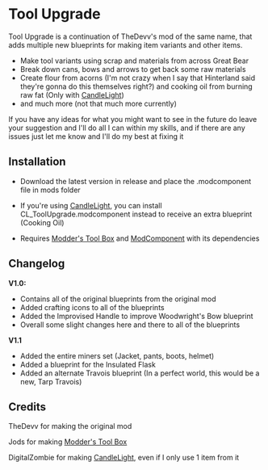 # Tool Upgrade
Tool Upgrade is a continuation of TheDevv's mod of the same name, that adds multiple new blueprints for making item variants and other items. 

* Make tool variants using scrap and materials from across Great Bear
* Break down cans, bows and arrows to get back some raw materials
* Create flour from acorns (I'm not crazy when I say that Hinterland said they're gonna do this themselves right?) and cooking oil from burning raw fat (Only with [CandleLight](https://github.com/DigitalzombieTLD/Candlelight/releases))
* and much more (not that much more currently)

If you have any ideas for what you might want to see in the future do leave your suggestion and I'll do all I can within my skills, and if there are any issues just let me know and I'll do my best at fixing it

## Installation
* Download the latest version in release and place the .modcomponent file in mods folder
* If you're using [CandleLight](https://github.com/DigitalzombieTLD/Candlelight/), you can install CL_ToolUpgrade.modcomponent instead to receive an extra blueprint (Cooking Oil)

* Requires [Modder's Tool Box](https://github.com/Jods-Its/Modders-Gear-Toolbox/releases) and [ModComponent](https://github.com/dommrogers/ModComponent) with its dependencies

## Changelog

**V1.0:**

* Contains all of the original blueprints from the original mod
* Added crafting icons to all of the blueprints
* Added the Improvised Handle to improve Woodwright's Bow blueprint
* Overall some slight changes here and there to all of the blueprints

**V1.1**

* Added the entire miners set (Jacket, pants, boots, helmet)
* Added a blueprint for the Insulated Flask
* Added an alternate Travois blueprint (In a perfect world, this would be a new, Tarp Travois)

## Credits

TheDevv for making the original mod

Jods for making [Modder's Tool Box](https://github.com/Jods-Its/Modders-Gear-Toolbox/releases) 

DigitalZombie for making [CandleLight](https://github.com/DigitalzombieTLD/Candlelight/), even if I only use 1 item from it
